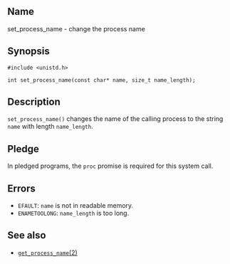 ## Name

set\_process\_name - change the process name

## Synopsis

```**c++
#include <unistd.h>

int set_process_name(const char* name, size_t name_length);
```

## Description

`set_process_name()` changes the name of the calling process to the string `name` with length `name_length`.

## Pledge

In pledged programs, the `proc` promise is required for this system call.

## Errors

* `EFAULT`: `name` is not in readable memory.
* `ENAMETOOLONG`: `name_length` is too long.

## See also

* [`get_process_name`(2)](../man2/get_process_name.md)
